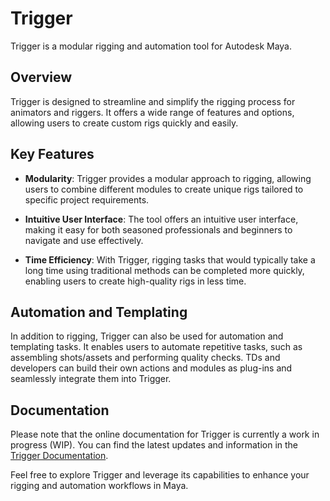 # Trigger

Trigger is a modular rigging and automation tool for Autodesk Maya.

## Overview

Trigger is designed to streamline and simplify the rigging process for animators and riggers. It offers a wide range of features and options, allowing users to create custom rigs quickly and easily.

## Key Features

- **Modularity**: Trigger provides a modular approach to rigging, allowing users to combine different modules to create unique rigs tailored to specific project requirements.

- **Intuitive User Interface**: The tool offers an intuitive user interface, making it easy for both seasoned professionals and beginners to navigate and use effectively.

- **Time Efficiency**: With Trigger, rigging tasks that would typically take a long time using traditional methods can be completed more quickly, enabling users to create high-quality rigs in less time.

## Automation and Templating

In addition to rigging, Trigger can also be used for automation and templating tasks. It enables users to automate repetitive tasks, such as assembling shots/assets and performing quality checks. TDs and developers can build their own actions and modules as plug-ins and seamlessly integrate them into Trigger.

## Documentation

Please note that the online documentation for Trigger is currently a work in progress (WIP). You can find the latest updates and information in the [Trigger Documentation](https://trigger-maya.readthedocs.io/en/latest/).

Feel free to explore Trigger and leverage its capabilities to enhance your rigging and automation workflows in Maya.
